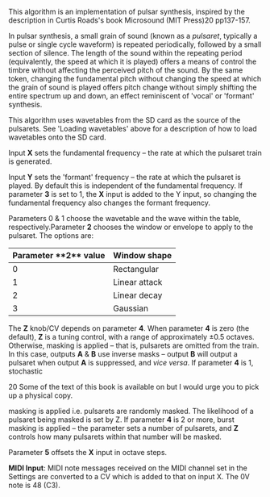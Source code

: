 
This algorithm is an implementation of pulsar synthesis, inspired by
the description in Curtis Roads's book Microsound (MIT Press)20
pp137-157.

In pulsar synthesis, a small grain of sound (known as a *pulsaret*,
typically a pulse or single cycle waveform) is repeated periodically,
followed by a small section of silence. The length of the sound within
the repeating period (equivalently, the speed at which it is played)
offers a means of control the timbre without affecting the perceived
pitch of the sound. By the same token, changing the fundamental pitch
without changing the speed at which the grain of sound is played
offers pitch change without simply shifting the entire spectrum up and
down, an effect reminiscent of 'vocal' or 'formant' synthesis.

This algorithm uses wavetables from the SD card as the source of the
pulsarets. See 'Loading wavetables' above for a description of how to
load wavetables onto the SD card.

Input **X** sets the fundamental frequency – the rate at which the
pulsaret train is generated.

Input **Y** sets the 'formant' frequency – the rate at which the pulsaret
is played. By default this is independent of the fundamental
frequency. If parameter **3** is set to 1, the **X** input is added to the Y
input, so changing the fundamental frequency also changes the formant
frequency.

Parameters 0 & 1 choose the wavetable and the wave within the table,
respectively.Parameter **2** chooses the window or envelope to apply to
the pulsaret. The options are:

<table>
<thead>
<tr class="header">
<th><strong>Parameter **2** value</strong></th>
<th><strong>Window shape</strong></th>
</tr>
</thead>
<tbody>
<tr class="odd">
<td>0</td>
<td>Rectangular</td>
</tr>
<tr class="even">
<td>1</td>
<td>Linear attack</td>
</tr>
<tr class="odd">
<td>2</td>
<td>Linear decay</td>
</tr>
<tr class="even">
<td>3</td>
<td>Gaussian</td>
</tr>
</tbody>
</table>

The **Z** knob/CV depends on parameter **4**. When parameter **4** is zero (the
default), **Z** is a tuning control, with a range of approximately ±0.5
octaves. Otherwise, masking is applied – that is, pulsarets are
omitted from the train. In this case, outputs **A** & **B** use inverse masks
– output **B** will output a pulsaret when output **A** is suppressed, and
*vice versa*. If parameter **4** is 1, stochastic

20 Some of the text of this book is available on but I would urge you
to pick up a physical copy.



masking is applied i.e. pulsarets are randomly masked. The likelihood of a pulsaret being masked is set by Z. If
parameter **4** is 2 or more, burst masking is applied – the parameter sets a number of pulsarets, and **Z** controls how many
pulsarets within that number will be masked.

Parameter **5** offsets the **X** input in octave steps.

**MIDI Input**: MIDI note messages received on the MIDI channel set in the Settings are converted to a CV which is added
to that on input X. The 0V note is 48 (C3).
